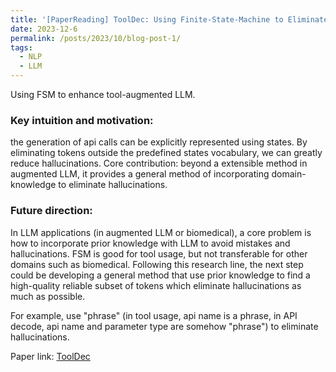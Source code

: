 ```yaml
---
title: '[PaperReading] ToolDec: Using Finite-State-Machine to Eliminate Hallucinations in LLM Decoding'
date: 2023-12-6
permalink: /posts/2023/10/blog-post-1/
tags:
  - NLP
  - LLM
---
```

Using FSM to enhance tool-augmented LLM.
### Key intuition and motivation: 
the generation of api calls can be explicitly represented using states. By eliminating tokens outside the predefined states vocabulary, we can greatly reduce hallucinations.
Core contribution: beyond a extensible method in augmented LLM, it provides a general method of incorporating domain-knowledge to eliminate hallucinations.

### Future direction: 
In LLM applications (in augmented LLM or biomedical), a core problem is how to incorporate prior knowledge with LLM to avoid mistakes and hallucinations. FSM is good for tool usage, but not transferable for other domains such as biomedical.
Following this research line, the next step could be developing a general method that use prior knowledge to find a high-quality reliable subset of tokens which eliminate hallucinations as much as possible.

For example, use "phrase" (in tool usage, api name is a phrase, in API decode, api name and parameter type are somehow "phrase") to eliminate hallucinations.

Paper link: [ToolDec](https://arxiv.org/abs/2310.07075)

